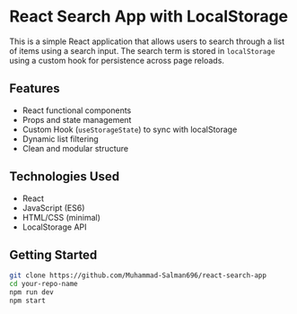 # React Search App with LocalStorage

This is a simple React application that allows users to search through a list of items using a search input. The search term is stored in `localStorage` using a custom hook for persistence across page reloads.

## Features

- React functional components
- Props and state management
- Custom Hook (`useStorageState`) to sync with localStorage
- Dynamic list filtering
- Clean and modular structure

## Technologies Used

- React
- JavaScript (ES6)
- HTML/CSS (minimal)
- LocalStorage API

## Getting Started

```bash
git clone https://github.com/Muhammad-Salman696/react-search-app
cd your-repo-name
npm run dev
npm start
